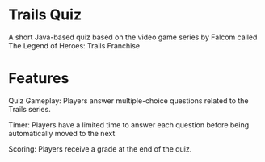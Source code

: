 <h1>Trails Quiz</h1>
<p>A short Java-based quiz based on the video game series by Falcom called The Legend of Heroes: Trails Franchise</p>

<h1>Features</h1>
<p>Quiz Gameplay: Players answer multiple-choice questions related to the Trails series.</p>
<p>Timer: Players have a limited time to answer each question before being automatically moved to the next</p>
<p>Scoring: Players receive a grade at the end of the quiz.</p>



